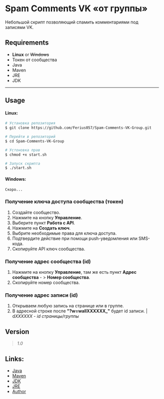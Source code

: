 # Spam Comments VK «‎от группы»‎
Небольшой скрипт позволяющий спамить комментариями под записями VK. 
## Requirements
- **Linux** or ~~Windows~~
- Токен от сообщества
- Java
- Maven
- JRE
- JDK

----------------------------------------------------------------------------------------------

## Usage
#### Linux:
```bash
# Установка репозитория
$ git clone https://github.com/Ferius057/Spam-Comments-VK-Group.git

# Перейти в репозиторий
$ cd Spam-Comments-VK-Group

# Устоновка прав
$ chmod +x start.sh

# Запуск скрипта
$ ./start.sh
```
#### Windows:
```
Скоро...
```

### Получение ключа доступа сообщества (токен)
1. Создайте сообщество.
2. Нажмите на кнопку **Управление**.
3. Выберите пункт **Работа с API**.
4. Нажмите на **Создать ключ**.
5. Выбрите необходимые права для ключа доступа.
6. Подтвердите действие при помощи push-уведомления или SMS-кода.
7. Скопируйте API ключ сообщества.

### Получение адрес сообщества (id)
1. Нажмите на кнопку **Управление**, там же есть пункт **Адрес сообщества** - > **Номер сообщества**.
2. Скопируйте номер сообщества.

### Получение адрес записи (id)
1. Открываем любую запись на странице или в группе.
2. В адресной строке после **"?w=wallXXXXXX_"** будет id записи. | d*XXXXXX - id страницы/группы*

## Version
> *1.0*

## Links:
 - [Java](https://www.java.com)
 - [Maven](https://maven.apache.org)
 - [JDK](https://www.oracle.com/java/technologies/javase-downloads.html)
 - [JRE](https://www.oracle.com/java/technologies/javase-jre8-downloads.html)
 - [Author](https://vk.com/ferius_057)
